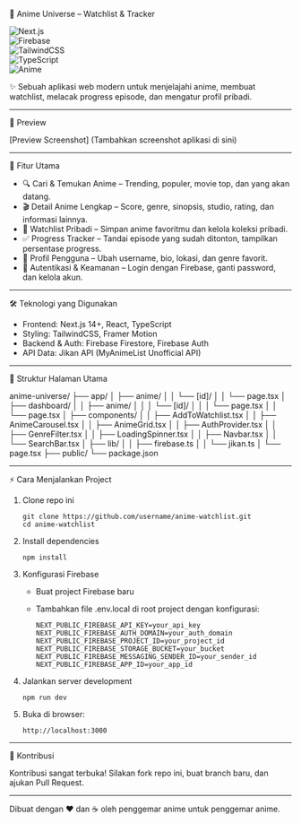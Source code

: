 🌌 Anime Universe – Watchlist & Tracker

![Next.js](https://img.shields.io/badge/Next.js-13-black?style=for-the-badge&logo=next.js)  
![Firebase](https://img.shields.io/badge/Firebase-Backend-orange?style=for-the-badge&logo=firebase)  
![TailwindCSS](https://img.shields.io/badge/TailwindCSS-Design-blue?style=for-the-badge&logo=tailwindcss)  
![TypeScript](https://img.shields.io/badge/TypeScript-Strict-blue?style=for-the-badge&logo=typescript)  
![Anime](https://img.shields.io/badge/Powered%20by-Jikan%20API-purple?style=for-the-badge&logo=graphql)

✨ Sebuah aplikasi web modern untuk menjelajahi anime, membuat
watchlist, melacak progress episode, dan mengatur profil pribadi.

---

📸 Preview

[Preview Screenshot]
(Tambahkan screenshot aplikasi di sini)

---

🚀 Fitur Utama

- 🔍 Cari & Temukan Anime – Trending, populer, movie top, dan yang
  akan datang.
- 🎬 Detail Anime Lengkap – Score, genre, sinopsis, studio, rating,
  dan informasi lainnya.
- 📑 Watchlist Pribadi – Simpan anime favoritmu dan kelola koleksi
  pribadi.
- ✅ Progress Tracker – Tandai episode yang sudah ditonton, tampilkan
  persentase progress.
- 👤 Profil Pengguna – Ubah username, bio, lokasi, dan genre favorit.
- 🔐 Autentikasi & Keamanan – Login dengan Firebase, ganti password,
  dan kelola akun.

---

🛠️ Teknologi yang Digunakan

- Frontend: Next.js 14+, React, TypeScript
- Styling: TailwindCSS, Framer Motion
- Backend & Auth: Firebase Firestore, Firebase Auth
- API Data: Jikan API (MyAnimeList Unofficial API)

---

📂 Struktur Halaman Utama

anime-universe/
├── app/
│   ├── anime/
│   │   └── [id]/
│   │       └── page.tsx
│   ├── dashboard/
│   │   ├── anime/
│   │   │   └── [id]/
│   │   │       └── page.tsx
│   │   └── page.tsx
│   ├── components/
│   │   ├── AddToWatchlist.tsx
│   │   ├── AnimeCarousel.tsx
│   │   ├── AnimeGrid.tsx
│   │   ├── AuthProvider.tsx
│   │   ├── GenreFilter.tsx
│   │   ├── LoadingSpinner.tsx
│   │   ├── Navbar.tsx
│   │   └── SearchBar.tsx
│   ├── lib/
│   │   ├── firebase.ts
│   │   └── jikan.ts
│   └── page.tsx
├── public/
└── package.json

---

⚡ Cara Menjalankan Project

1.  Clone repo ini

        git clone https://github.com/username/anime-watchlist.git
        cd anime-watchlist

2.  Install dependencies

        npm install

3.  Konfigurasi Firebase

    - Buat project Firebase baru

    - Tambahkan file .env.local di root project dengan konfigurasi:

          NEXT_PUBLIC_FIREBASE_API_KEY=your_api_key
          NEXT_PUBLIC_FIREBASE_AUTH_DOMAIN=your_auth_domain
          NEXT_PUBLIC_FIREBASE_PROJECT_ID=your_project_id
          NEXT_PUBLIC_FIREBASE_STORAGE_BUCKET=your_bucket
          NEXT_PUBLIC_FIREBASE_MESSAGING_SENDER_ID=your_sender_id
          NEXT_PUBLIC_FIREBASE_APP_ID=your_app_id

4.  Jalankan server development

        npm run dev

5.  Buka di browser:

        http://localhost:3000

---

🤝 Kontribusi

Kontribusi sangat terbuka! Silakan fork repo ini, buat branch baru, dan
ajukan Pull Request.

---

Dibuat dengan ❤️ dan ☕ oleh penggemar anime untuk penggemar anime.
